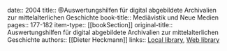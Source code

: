 date:: 2004
title:: @Auswertungshilfen für digital abgebildete Archivalien zur mittelalterlichen Geschichte
book-title:: Mediävistik und Neue Medien
pages:: 177-182
item-type:: [[bookSection]]
original-title:: Auswertungshilfen für digital abgebildete Archivalien zur mittelalterlichen Geschichte
authors:: [[Dieter Heckmann]]
links:: [Local library](zotero://select/groups/2386895/items/WQYQAP2S), [Web library](https://www.zotero.org/groups/2386895/items/WQYQAP2S)
